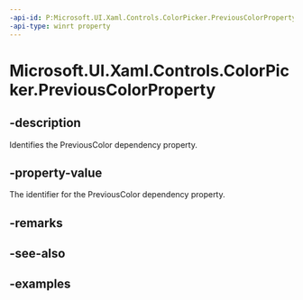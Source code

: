 ```yaml
---
-api-id: P:Microsoft.UI.Xaml.Controls.ColorPicker.PreviousColorProperty
-api-type: winrt property
---
```


<!-- Property syntax.
public DependencyProperty PreviousColorProperty { get; }
-->

# Microsoft.UI.Xaml.Controls.ColorPicker.PreviousColorProperty

## -description

Identifies the PreviousColor dependency property.

## -property-value

The identifier for the PreviousColor dependency property.

## -remarks

## -see-also

## -examples

